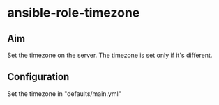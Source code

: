 # ansible-role-timezone

## Aim
Set the timezone on the server.
The timezone is set only if it's different.

## Configuration
Set the timezone in "defaults/main.yml" 
